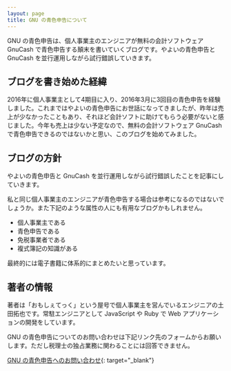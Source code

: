 ```yaml
---
layout: page
title: GNU の青色申告について
---
```


GNU の青色申告は、個人事業主のエンジニアが無料の会計ソフトウェア GnuCash で青色申告する顛末を書いていくブログです。やよいの青色申告と GnuCash を並行運用しながら試行錯誤していきます。

## ブログを書き始めた経緯 ##

2016年に個人事業主として4期目に入り、2016年3月に3回目の青色申告を経験しました。これまではやよいの青色申告にお世話になってきましたが、昨年は売上が少なかったこともあり、それほど会計ソフトに助けてもらう必要がないと感じました。今年も売上は少ない予定なので、無料の会計ソフトウェア GnuCash で青色申告できるのではないかと思い、このブログを始めてみました。

## ブログの方針 ##

やよいの青色申告と GnuCash を並行運用しながら試行錯誤したことを記事にしていきます。

私と同じ個人事業主のエンジニアが青色申告する場合は参考になるのではないでしょうか。また下記のような属性の人にも有用なブログかもしれません。

* 個人事業主である
* 青色申告である
* 免税事業者である
* 複式簿記の知識がある

最終的には電子書籍に体系的にまとめたいと思っています。

## 著者の情報 ##

著者は「おもしぇてっく」という屋号で個人事業主を営んでいるエンジニアの土田拓也です。常駐エンジニアとして JavaScript や Ruby で Web アプリケーションの開発をしています。

GNU の青色申告についてのお問い合わせは下記リンク先のフォームからお願いします。ただし税理士の独占業務に関わることには回答できません。

[GNU の青色申告へのお問い合わせ](https://docs.google.com/forms/d/1m8r-Tzk5Ay_BGe1OH-XzGbc1CYBu9LqWamdBlnBDCcY/viewform){: target="_blank"}
